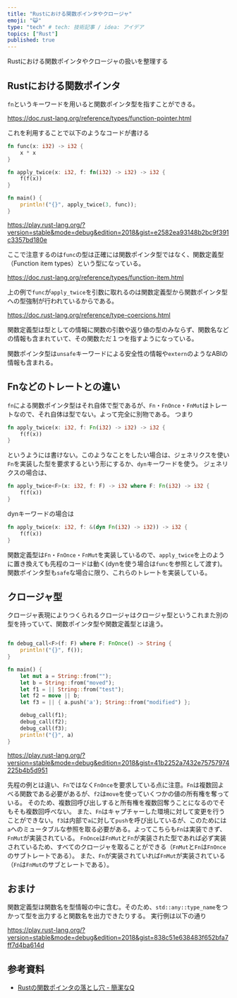 ```yaml
---
title: "Rustにおける関数ポインタやクロージャ"
emoji: "😺"
type: "tech" # tech: 技術記事 / idea: アイデア
topics: ["Rust"]
published: true
---
```


Rustにおける関数ポインタやクロージャの扱いを整理する

## Rustにおける関数ポインタ
`fn`というキーワードを用いると関数ポインタ型を指すことができる。

https://doc.rust-lang.org/reference/types/function-pointer.html

これを利用することで以下のようなコードが書ける

```rust:main.rs
fn func(x: i32) -> i32 {
    x * x
}

fn apply_twice(x: i32, f: fn(i32) -> i32) -> i32 {
    f(f(x))
}

fn main() {
    println!("{}", apply_twice(3, func));
}
```

https://play.rust-lang.org/?version=stable&mode=debug&edition=2018&gist=e2582ea93148b2bc9f391c3357bd180e

ここで注意するのは`func`の型は正確には関数ポインタ型ではなく、関数定義型（Function item types）という型になっている。

https://doc.rust-lang.org/reference/types/function-item.html

上の例で`func`が`apply_twice`を引数に取れるのは関数定義型から関数ポインタ型への型強制が行われているからである。

https://doc.rust-lang.org/reference/type-coercions.html

関数定義型は型としての情報に関数の引数や返り値の型のみならず、関数名などの情報も含まれていて、その関数ただ１つを指すようになっている。

関数ポインタ型は`unsafe`キーワードによる安全性の情報や`extern`のようなABIの情報も含まれる。

## Fnなどのトレートとの違い
`fn`による関数ポインタ型はそれ自体で型であるが、`Fn`・`FnOnce`・`FnMut`はトレートなので、それ自体は型でない。よって完全に別物である。
つまり

```rust
fn apply_twice(x: i32, f: Fn(i32) -> i32) -> i32 {
    f(f(x))
}
```

というようには書けない。このようなことをしたい場合は、ジェネリクスを使い`Fn`を実装した型を要求するという形にするか、`dyn`キーワードを使う。
ジェネリクスの場合は、
```rust
fn apply_twice<F>(x: i32, f: F) -> i32 where F: Fn(i32) -> i32 {
    f(f(x))
}
```
dynキーワードの場合は
```rust
fn apply_twice(x: i32, f: &(dyn Fn(i32) -> i32)) -> i32 {
    f(f(x))
}
```

関数定義型は`Fn`・`FnOnce`・`FnMut`を実装しているので、`apply_twice`を上のように置き換えても先程のコードは動く(dynを使う場合は`func`を参照として渡す)。
関数ポインタ型も`safe`な場合に限り、これらのトレートを実装している。

## クロージャ型
クロージャ表現によりつくられるクロージャはクロージャ型というこれまた別の型を持っていて、関数ポインタ型や関数定義型とは違う。
```rust:main.rs

fn debug_call<F>(f: F) where F: FnOnce() -> String {
    println!("{}", f());
}

fn main() {
    let mut a = String::from("");
    let b = String::from("moved");
    let f1 = || String::from("test");
    let f2 = move || b;
    let f3 = || { a.push('a'); String::from("modified") };

    debug_call(f1);
    debug_call(f2);
    debug_call(f3);
    println!("{}", a)
}
```
https://play.rust-lang.org/?version=stable&mode=debug&edition=2018&gist=41b2252a7432e75757974225b4b5d951

先程の例とは違い、`Fn`ではなく`FnOnce`を要求している点に注意。`Fn`は複数回よべる関数である必要があるが、`f2`は`move`を使っていくつかの値の所有権を奪っている。
そのため、複数回呼び出しすると所有権を複数回奪うことになるのでそもそも複数回呼べない。
また、`Fn`はキャプチャーした環境に対して変更を行うことができない。`f3`は内部で`a`に対して`push`を呼び出しているが、このためには`a`へのミュータブルな参照を取る必要がある。よってこちらも`Fn`は実装できず、`FnMut`が実装されている。
`FnOnce`は`FnMut`と`Fn`が実装された型であれば必ず実装されているため、すべてのクロージャを取ることができる（`FnMut`と`Fn`は`FnOnce`のサブトレートである）。
また、`Fn`が実装されていれば`FnMut`が実装されている（`Fn`は`FnMut`のサブとレートである）。

## おまけ
関数定義型は関数名を型情報の中に含む。そのため、`std::any::type_name`をつかって型を出力すると関数名を出力できたりする。
実行例は以下の通り

https://play.rust-lang.org/?version=stable&mode=debug&edition=2018&gist=838c51e638483f652bfa7ff7d4ba614d


## 参考資料
- [Rustの関数ポインタの落とし穴 - 簡潔なQ](https://qnighy.hatenablog.com/entry/2018/02/11/220000)
